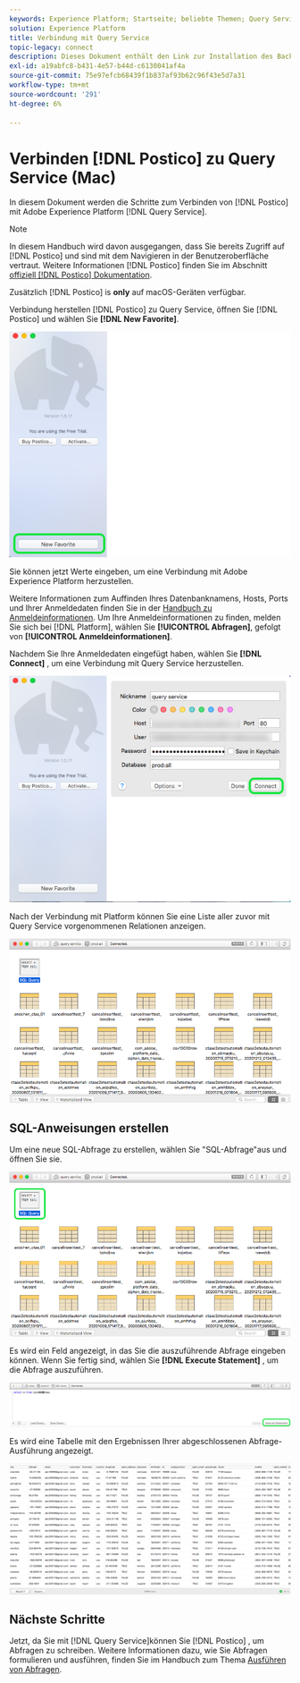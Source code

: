 ```yaml
---
keywords: Experience Platform; Startseite; beliebte Themen; Query Service; Query Service; postico; Postico; Verbindung mit Query Service
solution: Experience Platform
title: Verbindung mit Query Service
topic-legacy: connect
description: Dieses Dokument enthält den Link zur Installation des Backup-Clients Postico für Adobe Experience Platform Query Service.
exl-id: a19abfc8-b431-4e57-b44d-c6130041af4a
source-git-commit: 75e97efcb68439f1b837af93b62c96f43e5d7a31
workflow-type: tm+mt
source-wordcount: '291'
ht-degree: 6%

---
```


# Verbinden [!DNL Postico] zu Query Service (Mac)

In diesem Dokument werden die Schritte zum Verbinden von [!DNL Postico] mit Adobe Experience Platform [!DNL Query Service].

>[!NOTE]
>
> In diesem Handbuch wird davon ausgegangen, dass Sie bereits Zugriff auf [!DNL Postico] und sind mit dem Navigieren in der Benutzeroberfläche vertraut. Weitere Informationen [!DNL Postico] finden Sie im Abschnitt [offiziell [!DNL Postico] Dokumentation](https://eggerapps.at/postico/docs).
> 
> Zusätzlich [!DNL Postico] is **only** auf macOS-Geräten verfügbar.

Verbindung herstellen [!DNL Postico] zu Query Service, öffnen Sie [!DNL Postico] und wählen Sie **[!DNL New Favorite]**.

![Die [!DNL Postico] Benutzeroberfläche mit hervorgehobenem neuen Favoriten.](../images/clients/postico/open-postico.png)

Sie können jetzt Werte eingeben, um eine Verbindung mit Adobe Experience Platform herzustellen.

Weitere Informationen zum Auffinden Ihres Datenbanknamens, Hosts, Ports und Ihrer Anmeldedaten finden Sie in der [Handbuch zu Anmeldeinformationen](../ui/credentials.md). Um Ihre Anmeldeinformationen zu finden, melden Sie sich bei [!DNL Platform], wählen Sie **[!UICONTROL Abfragen]**, gefolgt von **[!UICONTROL Anmeldeinformationen]**.

Nachdem Sie Ihre Anmeldedaten eingefügt haben, wählen Sie **[!DNL Connect]** , um eine Verbindung mit Query Service herzustellen.

![Das Dialogfeld &quot;New Favorite&quot;mit hervorgehobener Verbindung.](../images/clients/postico/authentication-details.png)

Nach der Verbindung mit Platform können Sie eine Liste aller zuvor mit Query Service vorgenommenen Relationen anzeigen.

![Eine Liste der Verbindungen im [!DNL Postico] Benutzeroberfläche.](../images/clients/postico/show-queries.png)

## SQL-Anweisungen erstellen

Um eine neue SQL-Abfrage zu erstellen, wählen Sie &quot;SQL-Abfrage&quot;aus und öffnen Sie sie.

![Die [!DNL Postico] Benutzeroberfläche mit hervorgehobenem SQL-Abfragebefehl.](../images/clients/postico/create-query.png)

Es wird ein Feld angezeigt, in das Sie die auszuführende Abfrage eingeben können. Wenn Sie fertig sind, wählen Sie **[!DNL Execute Statement]** , um die Abfrage auszuführen.

![Der SQL-Editor mit Execute Statement hervorgehoben.](../images/clients/postico/run-statement.png)

Es wird eine Tabelle mit den Ergebnissen Ihrer abgeschlossenen Abfrage-Ausführung angezeigt.

![Eine Tabelle mit Ergebnissen aus der Beispielabfrage.](../images/clients/postico/query-results.png)

## Nächste Schritte

Jetzt, da Sie mit [!DNL Query Service]können Sie [!DNL Postico] , um Abfragen zu schreiben. Weitere Informationen dazu, wie Sie Abfragen formulieren und ausführen, finden Sie im Handbuch zum Thema [Ausführen von Abfragen](../best-practices/writing-queries.md).
